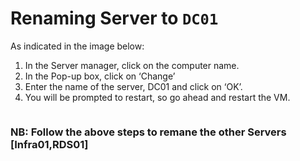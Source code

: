 # **Renaming Server to `DC01`**  

As indicated in the image below:  
1.	In the Server manager, click on the computer name.
2.	In the Pop-up box, click on ‘Change’
3.	Enter the name of the server, DC01 and click on ‘OK’.
4.	You will be prompted to restart, so go ahead and restart the VM.


<p align="center">
  <img src="https://github.com/user-attachments/assets/91f54da2-f395-4449-b326-69c7164c0804" alt="">
</p>


### NB: Follow the above steps to remane the other Servers [Infra01,RDS01]
